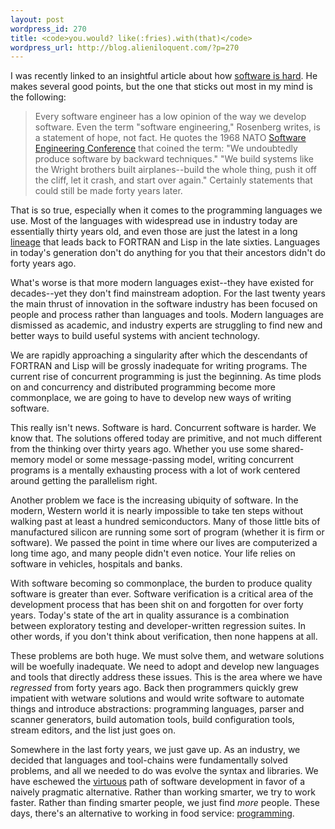 ```yaml
---
layout: post
wordpress_id: 270
title: <code>you.would? like(:fries).with(that)</code>
wordpress_url: http://blog.alieniloquent.com/?p=270
---
```

I was recently linked to an insightful article about how [software is
hard][1]. He makes several good points, but the one that sticks out most in my
mind is the following:

> Every software engineer has a low opinion of the way we develop software.
> Even the term "software engineering," Rosenberg writes, is a statement of
> hope, not fact. He quotes the 1968 NATO [Software Engineering Conference][2]
> that coined the term: "We undoubtedly produce software by backward
> techniques." "We build systems like the Wright brothers built airplanes--build
> the whole thing, push it off the cliff, let it crash, and start over again."
> Certainly statements that could still be made forty years later.

That is so true, especially when it comes to the programming languages we use.
Most of the languages with widespread use in industry today are essentially
thirty years old, and even those are just the latest in a long [lineage][3]
that leads back to FORTRAN and Lisp in the late sixties. Languages in today's
generation don't do anything for you that their ancestors didn't do forty
years ago.

What's worse is that more modern languages exist--they have existed for
decades--yet they don't find mainstream adoption. For the last twenty years
the main thrust of innovation in the software industry has been focused on
people and process rather than languages and tools. Modern languages are
dismissed as academic, and industry experts are struggling to find new and
better ways to build useful systems with ancient technology.

We are rapidly approaching a singularity after which the descendants of
FORTRAN and Lisp will be grossly inadequate for writing programs. The current
rise of concurrent programming is just the beginning. As time plods on and
concurrency and distributed programming become more commonplace, we are going
to have to develop new ways of writing software.

This really isn't news. Software is hard. Concurrent software is harder. We
know that. The solutions offered today are primitive, and not much different
from the thinking over thirty years ago. Whether you use some shared-memory
model or some message-passing model, writing concurrent programs is a mentally
exhausting process with a lot of work centered around getting the parallelism
right.

Another problem we face is the increasing ubiquity of software. In the modern,
Western world it is nearly impossible to take ten steps without walking past
at least a hundred semiconductors. Many of those little bits of manufactured
silicon are running some sort of program (whether it is firm or software). We
passed the point in time where our lives are computerized a long time ago, and
many people didn't even notice. Your life relies on software in vehicles,
hospitals and banks.

With software becoming so commonplace, the burden to produce quality software
is greater than ever. Software verification is a critical area of the
development process that has been shit on and forgotten for over forty years.
Today's state of the art in quality assurance is a combination between
exploratory testing and developer-written regression suites. In other words,
if you don't think about verification, then none happens at all.

These problems are both huge. We must solve them, and wetware solutions will
be woefully inadequate. We need to adopt and develop new languages and tools
that directly address these issues. This is the area where we have _regressed_
from forty years ago. Back then programmers quickly grew impatient with
wetware solutions and would write software to automate things and introduce
abstractions: programming languages, parser and scanner generators, build
automation tools, build configuration tools, stream editors, and the list just
goes on.

Somewhere in the last forty years, we just gave up. As an industry, we decided
that languages and tool-chains were fundamentally solved problems, and all we
needed to do was evolve the syntax and libraries. We have eschewed the
[virtuous][4] path of software development in favor of a naively pragmatic
alternative. Rather than working smarter, we try to work faster. Rather than
finding smarter people, we just find _more_ people. These days, there's an
alternative to working in food service: [programming][5].

   [1]: http://www.gamearchitect.net/Articles/SoftwareIsHard.html

   [2]: http://homepages.cs.ncl.ac.uk/brian.randell/NATO/NATOReports/index.html

   [3]: http://www.levenez.com/lang/

   [4]: http://c2.com/cgi/wiki?LazinessImpatienceHubris

   [5]: http://steve.yegge.googlepages.com/choosing-languages

